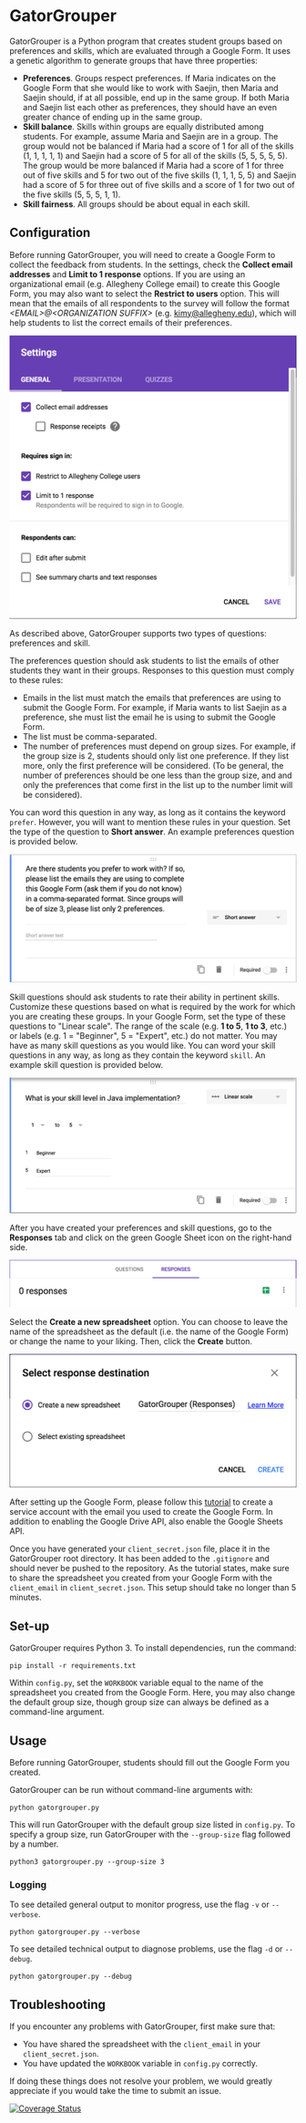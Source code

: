 # GatorGrouper

GatorGrouper is a Python program that creates student groups based on preferences and skills, which are evaluated through a Google Form. It uses a genetic algorithm to generate groups that have three properties:

- **Preferences**. Groups respect preferences. If Maria indicates on the Google Form that she would like to work with Saejin, then Maria and Saejin should, if at all possible, end up in the same group. If both Maria and Saejin list each other as preferences, they should have an even greater chance of ending up in the same group.
- **Skill balance**. Skills within groups are equally distributed among students. For example, assume Maria and Saejin are in a group. The group would not be balanced if Maria had a score of 1 for all of the skills (1, 1, 1, 1, 1) and Saejin had a score of 5 for all of the skills (5, 5, 5, 5, 5). The group would be more balanced if Maria had a score of 1 for three out of five skills and 5 for two out of the five skills (1, 1, 1, 5, 5) and Saejin had a score of 5 for three out of five skills and a score of 1 for two out of the five skills (5, 5, 5, 1, 1).
- **Skill fairness**. All groups should be about equal in each skill.

## Configuration

Before running GatorGrouper, you will need to create a Google Form to collect the feedback from students. In the settings, check the **Collect email addresses** and **Limit to 1 response** options. If you are using an organizational email (e.g. Allegheny College email) to create this Google Form, you may also want to select the **Restrict to <ORGANIZATION NAME> users** option. This will mean that the emails of all respondents to the survey will follow the format *\<EMAIL>@\<ORGANIZATION SUFFIX>* (e.g. kimy@allegheny.edu), which will help students to list the correct emails of their preferences.

![settings](img/settings.png "Settings")

As described above, GatorGrouper supports two types of questions: preferences and skill.

The preferences question should ask students to list the emails of other students they want in their groups. Responses to this question must comply to these rules:
- Emails in the list must match the emails that preferences are using to submit the Google Form. For example, if Maria wants to list Saejin as a preference, she must list the email he is using to submit the Google Form.
- The list must be comma-separated.
- The number of preferences must depend on group sizes. For example, if the group size is 2, students should only list one preference. If they list more, only the first preference will be considered. (To be general, the number of preferences should be one less than the group size, and and only the preferences that come first in the list up to the number limit will be considered).

You can word this question in any way, as long as it contains the keyword `prefer`. However, you will want to mention these rules in your question. Set the type of the question to **Short answer**. An example preferences question is provided below.

![preference-question](img/preferences.png "Preferences question")

Skill questions should ask students to rate their ability in pertinent skills. Customize these questions based on what is required by the work for which you are creating these groups.  In your Google Form, set the type of these questions to "Linear scale". The range of the scale (e.g. **1 to 5**, **1 to 3**, etc.) or labels (e.g. 1 = "Beginner", 5 = "Expert", etc.) do not matter. You may have as many skill questions as you would like. You can word your skill questions in any way, as long as they contain the keyword `skill`. An example skill question is provided below.

![skill-question](img/skill.png "Skill question")

After you have created your preferences and skill questions, go to the **Responses** tab and click on the green Google Sheet icon on the right-hand side.

![responses-tab](img/responses-tab.png "Responses tab")

Select the **Create a new spreadsheet** option. You can choose to leave the name of the spreadsheet as the default (i.e. the name of the Google Form) or change the name to your liking. Then, click the **Create** button.

![create-spreadsheet](img/create-spreadsheet.png "Create spreadsheet")

After setting up the Google Form, please follow this [tutorial](https://www.twilio.com/blog/2017/02/an-easy-way-to-read-and-write-to-a-google-spreadsheet-in-python.html) to create a service account with the email you used to create the Google Form. In addition to enabling the Google Drive API, also enable the Google Sheets API.

Once you have generated your `client_secret.json` file, place it in the GatorGrouper root directory. It has been added to the `.gitignore` and should never be pushed to the repository. As the tutorial states, make sure to share the spreadsheet you created from your Google Form with the `client_email` in `client_secret.json`. This setup should take no longer than 5 minutes.

## Set-up

GatorGrouper requires Python 3. To install dependencies, run the command:

```shell
pip install -r requirements.txt
```

Within `config.py`, set the `WORKBOOK` variable equal to the name of the spreadsheet you created from the Google Form. Here, you may also change the default group size, though group size can always be defined as a command-line argument.

## Usage

Before running GatorGrouper, students should fill out the Google Form you created.

GatorGrouper can be run without command-line arguments with:

```shell
python gatorgrouper.py
```

This will run GatorGrouper with the default group size listed in `config.py`. To specify a group size, run GatorGrouper with the `--group-size` flag followed by a number.

```shell
python3 gatorgrouper.py --group-size 3
```

### Logging

To see detailed general output to monitor progress, use the flag `-v` or
`--verbose`.

```shell
python gatorgrouper.py --verbose
```

To see detailed technical output to diagnose problems, use the flag `-d` or
`--debug`.

```shell
python gatorgrouper.py --debug
```

<!-- TODO: ## Example output -->

## Troubleshooting

If you encounter any problems with GatorGrouper, first make sure that:

- You have shared the spreadsheet with the `client_email` in your `client_secret.json`.
- You have updated the `WORKBOOK` variable in `config.py` correctly.

If doing these things does not resolve your problem, we would greatly appreciate if you would take the time to submit an issue.

[![Coverage Status](https://coveralls.io/repos/github/GatorGrouper/gatorgrouper/badge.svg?branch=master)](https://coveralls.io/github/GatorGrouper/gatorgrouper?branch=master)
